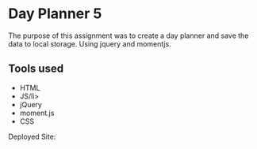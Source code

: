 # Day Planner 5
The purpose of this assignment was to create a day planner and save the data to local storage. Using jquery and momentjs.
## Tools used 
<ul>
  <li>HTML</li>
  <li>JS/li>
  <li>jQuery</li>
  <li>moment.js</li>
  <li>CSS</li>
  </ul>

Deployed Site: 
